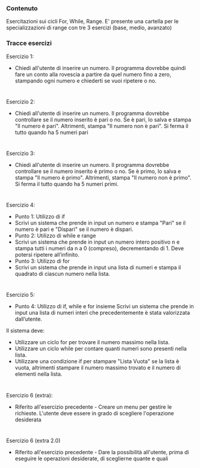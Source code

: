 <h3 align="left"> Contenuto </h3>
<p align="left"> Esercitazioni sui cicli For, While, Range. E' presente una cartella per le specializzazioni di range con tre 3 esercizi (base, medio, avanzato)</p>

###

<h3 align="left"> Tracce esercizi </h3>
<p align="left">
  
Esercizio 1:
- Chiedi all'utente di inserire un numero. Il programma dovrebbe quindi fare un conto alla rovescia a partire da quel numero fino a zero, stampando ogni numero e chiederti se vuoi ripetere o no.

#

Esercizio 2:
- Chiedi all'utente di inserire un numero. Il programma dovrebbe controllare se il numero inserito è pari o no. Se è pari, lo salva e stampa "Il numero è pari". Altrimenti, stampa "Il numero non è pari". Si ferma il tutto quando ha 5 numeri pari

#

Esercizio 3: 
- Chiedi all'utente di inserire un numero. Il programma dovrebbe controllare se il numero inserito è primo o no. Se è primo, lo salva e stampa "Il numero è primo". Altrimenti, stampa "Il numero non è primo". Si ferma il tutto quando ha 5 numeri primi.

#

Esercizio 4: 
- Punto 1: Utilizzo di if
- Scrivi un sistema che prende in input un numero e stampa "Pari" se il numero è pari e "Dispari" se il numero è dispari.
- Punto 2: Utilizzo di while e range
- Scrivi un sistema che prende in input un numero intero positivo n e stampa tutti i numeri da n a 0 (compreso), decrementando di 1. Deve potersi ripetere all’infinito.
- Punto 3: Utilizzo di for
- Scrivi un sistema che prende in input una lista di numeri e stampa il quadrato di ciascun numero nella lista.

#

Esercizio 5: 
- Punto 4: Utilizzo di if, while e for insieme
Scrivi un sistema che prende in input una lista di numeri interi che precedentemente è stata valorizzata dall’utente.

Il sistema deve:
- Utilizzare un ciclo for per trovare il numero massimo nella lista.
- Utilizzare un ciclo while per contare quanti numeri sono presenti nella lista.
- Utilizzare una condizione if per stampare "Lista Vuota" se la lista è vuota, altrimenti stampare il numero massimo trovato e il numero di elementi nella lista.

#

Esercizio 6 (extra):
- Riferito all'esercizio precedente - Creare un menu per gestire le richieste. L'utente deve essere in grado di scegliere l'operazione desiderata

#

Esercizio 6 (extra 2.0)
- Riferito all'esercizio precedente - Dare la possibilità all'utente, prima di eseguire le operazioni desiderate, di sceglierne quante e quali
</p>
